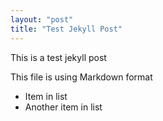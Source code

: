 ```yaml
---
layout: "post"
title: "Test Jekyll Post"
---
```


This is a test jekyll post

This file is using Markdown format

- Item in list
- Another item in list